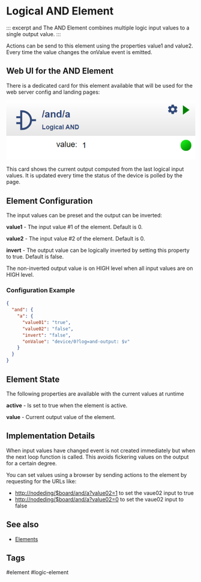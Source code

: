 # Logical AND Element

::: excerpt and
The AND Element combines multiple logic input values to a single output value.
:::


Actions can be send to this element using the properties value1 and value2.
Every time the value changes the onValue event is emitted.

## Web UI for the AND Element

There is a dedicated card for this element available that will be used for the web server config and landing pages:

![AND Web UI](/elements/andui.png "w400")

This card shows the current output computed from the last logical input values.
It is updated every time the status of the device is polled by the page.


## Element Configuration

<object data="/element.svg?and" type="image/svg+xml"></object>

The input values can be preset and the output can be inverted:

**value1** - The input value #1 of the element. Default is 0.

**value2** - The input value #2 of the element. Default is 0.

**invert** - The output value can be logically inverted by setting this property to true. Default is false.

The non-inverted output value is on HIGH level when all input values are on HIGH level.


### Configuration Example


```JSON
{
  "and": {
    "a": {
      "value01": "true",
      "value02": "false",
      "invert": "false",
      "onValue": "device/0?log=and-output: $v"
    }
  }
}
```

## Element State

The following properties are available with the current values at runtime

**active** - Is set to true when the element is active.

**value** - Current output value of the element.


## Implementation Details

When input values have changed event is not created immediately but when the next loop function is called.
This avoids fickering values on the output for a certain degree.

You can set values using a browser by sending actions to the element by requesting for the URLs like:

* <http://nodeding/$board/and/a?value02=1> to set the vaue02 input to true
* <http://nodeding/$board/and/a?value02=0> to set the vaue02 input to false



## See also

* [Elements](/elements.md)
  
<!-- * or element -->


## Tags
#element #logic-element